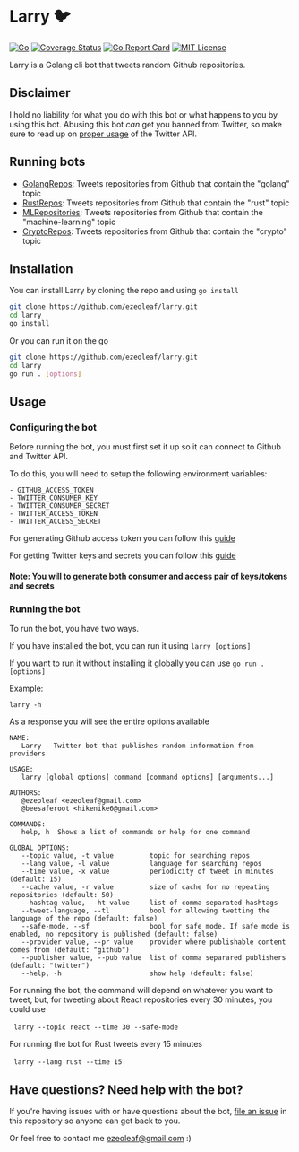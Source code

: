 # Larry 🐦
[![Go](https://github.com/ezeoleaf/larry/actions/workflows/go.yml/badge.svg?branch=main)](https://github.com/ezeoleaf/larry/actions/workflows/go.yml)
[![Coverage Status](https://coveralls.io/repos/github/ezeoleaf/larry/badge.svg?branch=main)](https://coveralls.io/github/ezeoleaf/larry?branch=main)
[![Go Report Card](https://goreportcard.com/badge/github.com/ezeoleaf/larry)](https://goreportcard.com/report/github.com/ezeoleaf/larry)
[![MIT License](https://img.shields.io/github/license/ezeoleaf/larry?style=flat-square)](https://github.com/ezeoleaf/larry/blob/main/LICENSE)

Larry is a Golang cli bot that tweets random Github repositories.

## Disclaimer

I hold no liability for what you do with this bot or what happens to you by using this bot. Abusing this bot *can* get you banned from Twitter, so make sure to read up on [proper usage](https://support.twitter.com/articles/76915-automation-rules-and-best-practices) of the Twitter API.

## Running bots

- [GolangRepos](https://twitter.com/GolangRepos): Tweets repositories from Github that contain the "golang" topic
- [RustRepos](https://twitter.com/RustRepos): Tweets repositories from Github that contain the "rust" topic
- [MLRepositories](https://twitter.com/MLRepositories): Tweets repositories from Github that contain the "machine-learning" topic
- [CryptoRepos](https://twitter.com/CryptoRepos): Tweets repositories from Github that contain the "crypto" topic

## Installation

You can install Larry by cloning the repo and using `go install`

```bash
git clone https://github.com/ezeoleaf/larry.git
cd larry
go install
```

Or you can run it on the go
```bash
git clone https://github.com/ezeoleaf/larry.git
cd larry
go run . [options]
```

## Usage

### Configuring the bot

Before running the bot, you must first set it up so it can connect to Github and Twitter API.

To do this, you will need to setup the following environment variables:
```
- GITHUB_ACCESS_TOKEN
- TWITTER_CONSUMER_KEY
- TWITTER_CONSUMER_SECRET
- TWITTER_ACCESS_TOKEN
- TWITTER_ACCESS_SECRET
```

For generating Github access token you can follow this [guide](https://docs.github.com/en/free-pro-team@latest/github/authenticating-to-github/creating-a-personal-access-token)

For getting Twitter keys and secrets you can follow this [guide](https://developer.twitter.com/en/docs/twitter-api/getting-started/guide)

#### Note: You will to generate both consumer and access pair of keys/tokens and secrets

### Running the bot

To run the bot, you have two ways.

If you have installed the bot, you can run it using
  `larry [options]`

If you want to run it without installing it globally you can use
  `go run . [options]`

Example:

`larry -h`

As a response you will see the entire options available

```
NAME:
   Larry - Twitter bot that publishes random information from providers

USAGE:
   larry [global options] command [command options] [arguments...]

AUTHORS:
   @ezeoleaf <ezeoleaf@gmail.com>
   @beesaferoot <hikenike6@gmail.com>

COMMANDS:
   help, h  Shows a list of commands or help for one command

GLOBAL OPTIONS:
   --topic value, -t value         topic for searching repos
   --lang value, -l value          language for searching repos
   --time value, -x value          periodicity of tweet in minutes (default: 15)
   --cache value, -r value         size of cache for no repeating repositories (default: 50)
   --hashtag value, --ht value     list of comma separated hashtags
   --tweet-language, --tl          bool for allowing twetting the language of the repo (default: false)
   --safe-mode, --sf               bool for safe mode. If safe mode is enabled, no repository is published (default: false)
   --provider value, --pr value    provider where publishable content comes from (default: "github")
   --publisher value, --pub value  list of comma separared publishers (default: "twitter")
   --help, -h                      show help (default: false)
```

For running the bot, the command will depend on whatever you want to tweet, but, for tweeting about React repositories every 30 minutes, you could use

&nbsp;&nbsp;`larry --topic react --time 30 --safe-mode`

For running the bot for Rust tweets every 15 minutes

&nbsp;&nbsp;`larry --lang rust --time 15`


## Have questions? Need help with the bot?

If you're having issues with or have questions about the bot, [file an issue](https://github.com/ezeoleaf/larry/issues) in this repository so anyone can get back to you.

Or feel free to contact me <ezeoleaf@gmail.com> :)
